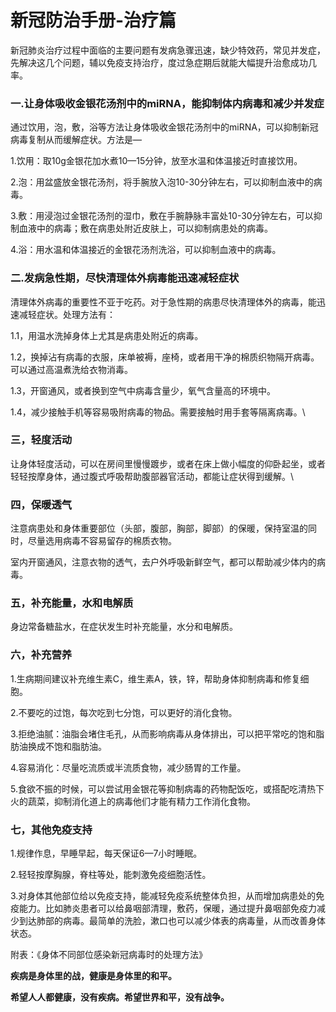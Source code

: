 # 新冠防治手册-治疗篇

新冠肺炎治疗过程中面临的主要问题有发病急骤迅速，缺少特效药，常见并发症，先解决这几个问题，辅以免疫支持治疗，度过急症期后就能大幅提升治愈成功几率。

### **一.让身体吸收金银花汤剂中的miRNA，能抑制体内病毒和减少并发症**

通过饮用，泡，敷，浴等方法让身体吸收金银花汤剂中的miRNA，可以抑制新冠病毒复制从而缓解症状。方法是—

1.饮用：取10g金银花加水煮10—15分钟，放至水温和体温接近时直接饮用。

2.泡：用盆盛放金银花汤剂，将手腕放入泡10-30分钟左右，可以抑制血液中的病毒。

3.敷：用浸泡过金银花汤剂的湿巾，敷在手腕静脉丰富处10-30分钟左右，可以抑制血液中的病毒；敷在病患处附近皮肤上，可以抑制病患处的病毒。

4.浴：用水温和体温接近的金银花汤剂洗浴，可以抑制血液中的病毒。

### **二.发病急性期，尽快清理体外病毒能迅速减轻症状**

清理体外病毒的重要性不亚于吃药。对于急性期的病患尽快清理体外的病毒，能迅速减轻症状。处理方法有：

1.1，用温水洗掉身体上尤其是病患处附近的病毒。

1.2，换掉沾有病毒的衣服，床单被褥，座椅，或者用干净的棉质织物隔开病毒。可以通过高温煮洗给衣物消毒。

1.3，开窗通风，或者换到空气中病毒含量少，氧气含量高的环境中。

1.4，减少接触手机等容易吸附病毒的物品。需要接触时用手套等隔离病毒。\


### 三，轻度活动

让身体轻度活动，可以在房间里慢慢踱步，或者在床上做小幅度的仰卧起坐，或者轻轻按摩身体，通过腹式呼吸帮助腹部器官活动，都能让症状得到缓解。\


### 四，保暖透气

注意病患处和身体重要部位（头部，腹部，胸部，脚部）的保暖，保持室温的同时，尽量选用病毒不容易留存的棉质衣物。

室内开窗通风，注意衣物的透气，去户外呼吸新鲜空气，都可以帮助减少体内的病毒。



### 五，补充能量，水和电解质

身边常备糖盐水，在症状发生时补充能量，水分和电解质。

####

### 六，补充营养

1.生病期间建议补充维生素C，维生素A，铁，锌，帮助身体抑制病毒和修复细胞。

2.不要吃的过饱，每次吃到七分饱，可以更好的消化食物。

3.拒绝油腻：油脂会堵住毛孔，从而影响病毒从身体排出，可以把平常吃的饱和脂肪油换成不饱和脂肪油。

4.容易消化：尽量吃流质或半流质食物，减少肠胃的工作量。

5.食欲不振的时候，可以尝试用金银花等抑制病毒的药物配饭吃，或搭配吃清热下火的蔬菜，抑制消化道上的病毒他们才能有精力工作消化食物。



### 七，其他免疫支持

1.规律作息，早睡早起，每天保证6—7小时睡眠。

2.轻轻按摩胸腺，脊柱等处，能刺激免疫细胞活性。

3.对身体其他部位给以免疫支持，能减轻免疫系统整体负担，从而增加病患处的免疫能力。比如肺炎患者可以给鼻咽部清理，敷药，保暖，通过提升鼻咽部免疫力减少到达肺部的病毒。最简单的洗脸，漱口也可以减少体表的病毒量，从而改善身体状态。

附表：《身体不同部位感染新冠病毒时的处理方法》

**疾病是身体里的战，健康是身体里的和平。**

**希望人人都健康，没有疾病。希望世界和平，没有战争。**
